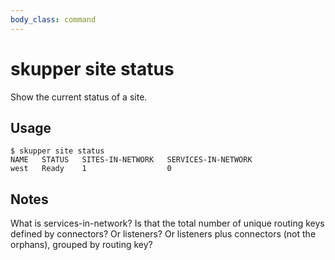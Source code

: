 ```yaml
---
body_class: command
---
```


# skupper site status

<section>

Show the current status of a site.

</section>

<section>

## Usage

~~~ shell
$ skupper site status
NAME   STATUS   SITES-IN-NETWORK   SERVICES-IN-NETWORK
west   Ready    1                  0
~~~

</section>

<section>

## Notes

What is services-in-network?  Is that the total number of
unique routing keys defined by connectors?  Or listeners?
Or listeners plus connectors (not the orphans), grouped by
routing key?

</section>
